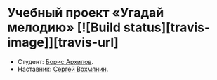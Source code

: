 # Учебный проект «Угадай мелодию» [![Build status][travis-image]][travis-url]

* Студент: [Борис Архипов](https://up.htmlacademy.ru/react/4/user/797769).
* Наставник: [Сергей Вохмянин](https://htmlacademy.ru/profile/id530823).
